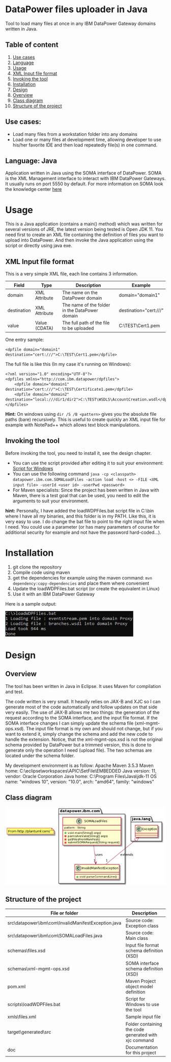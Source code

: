 # DataPower files uploader in Java
Tool to load many files at once in any IBM DataPower Gateway domains written in Java.

## Table of content
1. [Use cases](#use-cases)
1. [Language](#language)
1. [Usage](#usage)
1. [XML Input file format](#xml-input-file-format)
1. [Invoking the tool](#invoking-the-tool)
1. [Installation](#installation)
1. [Design](#design)
1. [Overview](#overview)
1. [Class diagram](#class-diagram)
1. [Structure of the project](#structure-of-the-project)


## Use cases:
* Load many files from a workstation folder into any domains
* Load one or many files at development time, allowing developer to use his/her favorite IDE and then load repeatedly file(s) in one command.

## Language: Java
Application written in Java using the SOMA interface of DataPower.
SOMA is the XML Management interface to interact with IBM DataPower Gateways. It usually runs on port 5550 by default.
For more information on SOMA look the knowledge center [here](https://www.ibm.com/support/knowledgecenter/SS9H2Y_10.0/com.ibm.dp.doc/networkaccess_xmi.html) 

# Usage
This is a Java application (contains a main() method) which was written for several versions of JRE, the latest version being tested is Open JDK 11.
You need first to create an XML file containing the definition of files you want to upload into DataPower.
And then invoke the Java application using the script or directly using java exe.

## XML Input file format
This is a very simple XML file, each line contains 3 information.

| Field       | Type          | Description                                    | Example                |
|-------------|---------------|------------------------------------------------|------------------------|
| domain      | XML Attribute | The name on the DataPower domain               | domain="domain1"       |
| destination | XML Attribute | The name of the folder in the DataPower domain | destination="cert:///" |
| value       | Value (CDATA) | The full path of the file to be uploaded       | C:\TEST\Cert1.pem      |

One entry sample: 
```
<dpfile domain="domain1" destination="cert:///">C:\TEST\Cert1.pem</dpfile>
```

The full file is like this (In my case it's running on Windows): 
```
<?xml version="1.0" encoding="UTF-8"?>
<dpfiles xmlns="http://com.ibm.datapower/dpfiles">
	<dpfile domain="domain1" destination="cert:///">C:\TEST\Certificate1.pem</dpfile>
	<dpfile domain="domain2" destination="local:///dir1/dir2">C:\TEST\WSDLS\AccountCreation.wsdl</dpfile>
</dpfiles>
```

**Hint:** On windows using `dir /S /B <pattern>` gives you the absolute file paths (bare) recursively. This is useful to create quickly an XML input file for example with NotePad++ which allows text block manipulations.

## Invoking the tool
Before invoking the tool, you need to install it, see the design chapter.

* You can use the script provided after editing it to suit your environment: [Script for Windows](./scripts/loadWDPFiles.bat)
* You can use the following command `java -cp <classpath> datapower.ibm.com.SOMALoadFiles -action load -host <> -FILE <XML input file> -userId <user id> -userPwd <password>`
* For Maven specialists: Since the project has been written in Java with Maven, there is a test goal that can be used, you need to edit the arguments to suit your environment.

**hint:** Personally, I have added the loadWDPFiles.bat script file in C:\bin where I have all my binaries, and this folder is in my PATH. Like this, it is very easy to use. I do change the bat file to point to the right input file when I need. You could use a parameter (or has many parameters of course for additional security for example and not have the password hard-coded...).

# Installation 
1. git clone the repository
2. Compile code using maven
3. get the dependencies for example using the maven command: `mvn dependency:copy-dependencies` and place them where convenient
4. Update the loadWDPFiles.bat script (or create the equivalent in Linux)
5. Use it with an IBM DataPower Gateway

Here is a sample output:

![Sample usage](./images/sample_usage.png)

# Design
## Overview
The tool has been written in Java in Eclipse. It uses Maven for compilation and test.

The code written is very small. It heavily relies on JAX-B and XJC so I can generate most of the code automatically and follow updates on that side very easily. The use of JAX-B allows me two things: the generation of the request according to the SOMA interface, and the input file format. If the SOMA interface changes I can simply update the schema file (xml-mgmt-ops.xsd). The input file format is my own and should not change, but if you want to extend it, simply change the schema and add the new code to handle the extension. Notice, that the xml-mgmt-ops.xsd is not the original schema provided by DataPower but a trimmed version, this is done to generate only the operation I need (upload file).
The two schemas are located under the schema folder.

My development environment is as follow: 
Apache Maven 3.5.3
Maven home: C:\eclipse\workspaces\APIC\SetFile\EMBEDDED
Java version: 11, vendor: Oracle Corporation
Java home: C:\Program Files\Java\jdk-11
OS name: "windows 10", version: "10.0", arch: "amd64", family: "windows"

## Class diagram
![Classes diagram](./images/ClassesDiag.png)

## Structure of the project

| File or folder                                      | Description                                           |
|-----------------------------------------------------|-------------------------------------------------------|
| src\datapower\ibm\com\InvalidManifestException.java | Source code: Exception class                          |
| src\datapower\ibm\com\SOMALoadFiles.java            | Source code: Main class                               |
| schemas\files.xsd                                   | Input file format schema definition (XSD)             |
| schemas\xml-mgmt-ops.xsd                            | SOMA interface schema definition (XSD)                |
| pom.xml                                             | Maven Project object model definition                 |
| scripts\loadWDPFiles.bat                            | Script for Windows to use the tool                    |
| xmls\files.xml                                      | Sample input file                                     |
| target\generated\src                                | Folder containing the code generated with xjc command |
| doc                                                 | Documentation for this project                        |